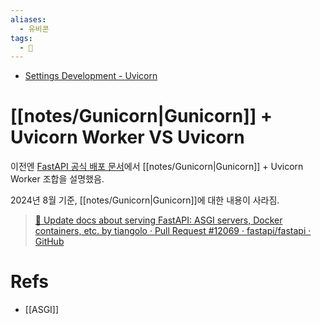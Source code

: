 ```yaml
---
aliases:
  - 유비콘
tags:
  - 🌻
---
```



- [Settings Development - Uvicorn](https://www.uvicorn.org/settings/#development)

# [[notes/Gunicorn|Gunicorn]] + Uvicorn Worker VS  Uvicorn

이전엔 [FastAPI 공식 배포 문서](https://fastapi.tiangolo.com/deployment/server-workers/)에서 [[notes/Gunicorn|Gunicorn]] + Uvicorn Worker 조합을 설명했음.

2024년 8월 기준, [[notes/Gunicorn|Gunicorn]]에 대한 내용이 사라짐.

> [📝 Update docs about serving FastAPI: ASGI servers, Docker containers, etc. by tiangolo · Pull Request #12069 · fastapi/fastapi · GitHub](https://github.com/fastapi/fastapi/pull/12069/files#diff-0e24867137c02283c4d151d30bfda8169da6b1d1af7ffae98d3c63ea5993a39e)



# Refs

- [[ASGI]]